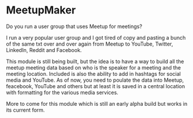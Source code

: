 # MeetupMaker
Do you run a user group that uses Meetup for meetings? 

I run a very popular user group and I got tired of copy and pasting a bunch of the same txt over and over again from Meetup to YouTube, Twitter, LinkedIn, Reddit and Facebook.

This module is still being built, but the idea is to have a way to build all the meetup meeting data based on who is the speaker for a meeting and the meeting location. Included is also the ability to add in hashtags for social media and YouTube. As of now, you need to poulate the data into Meetup, feacebook, YouTube and others but at least it is saved in a central location with formatting for the various media services. 

More to come for this module which is still an early alpha build but works in its current form.
